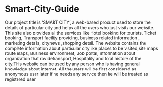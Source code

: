 # Smart-City-Guide
Our project title is ‘SMART CITY’, a web-based product used to store the details of particular city and helps all the users who just visits our website. This site also provides all the services like Hotel booking for tourists, Ticket booking, Transport facility providing, business related information , marketing details, citynews ,shopping detail.  The website contains the complete information about particular  city like places to be visited,site maps route maps, Business environment, Job portal, information about organization that rovidetransport, Hospitality and total history of the city.This website can be used by any person who is having general knowledge about internet. All the users will be first considered as anonymous user later if he needs any service then he will be treated as registered user.
